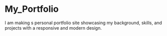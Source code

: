 # My_Portfolio
I am making s personal portfolio site showcasing my background, skills, and projects with a responsive and modern design. 
